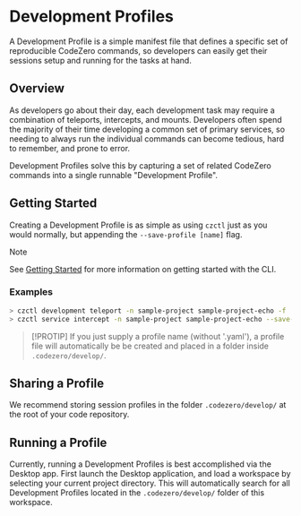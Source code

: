 # Development Profiles

A Development Profile is a simple manifest file that defines a specific set of reproducible CodeZero commands, so developers can easily get their sessions setup and running for the tasks at hand.

## Overview

As developers go about their day, each development task may require a combination of teleports, intercepts, and mounts. Developers often spend the majority of their time developing a common set of primary services, so needing to always run the individual commands can become tedious, hard to remember, and prone to error.

Development Profiles solve this by capturing a set of related CodeZero commands into a single runnable "Development Profile".

## Getting Started

Creating a Development Profile is as simple as using `czctl` just as you would normally, but appending the `--save-profile [name]` flag.

> [!NOTE]
> See [Getting Started](./getting-started) for more information on getting started with the CLI.

### Examples

```bash
> czctl development teleport -n sample-project sample-project-echo -f ./project-env.env --save-profile echo-profile.yaml
> czctl service intercept -n sample-project sample-project-echo --save-profile
```

> [!PROTIP]
> If you just supply a profile name (without '.yaml'), a profile file will automatically be
> be created and placed in a folder inside `.codezero/develop/`.

## Sharing a Profile

We recommend storing session profiles in the folder `.codezero/develop/` at the root of your code repository.

## Running a Profile

Currently, running a Development Profiles is best accomplished via the Desktop app.  First launch the Desktop application, and load a workspace by selecting your current project directory.  This will automatically search for all Development Profiles located in the `.codezero/develop/` folder of this workspace.
